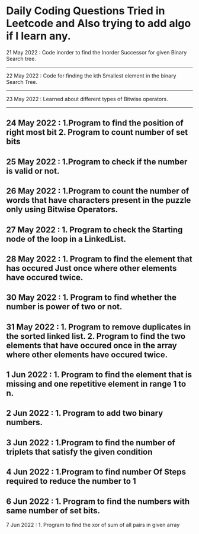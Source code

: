 # Daily Coding Questions Tried in Leetcode and Also trying to add algo if I learn any.
21 May 2022 : Code inorder to find the Inorder Successor for given Binary Search tree.

----------------------------------------------------------------------------

22 May 2022 : Code for finding the kth Smallest element in the binary Search Tree.

----------------------------------------------------------------------------

23 May 2022 : Learned about different types of Bitwise operators.

----------------------------------------------------------------------------

24 May 2022 : 1.Program to find the position of right most bit 
              2. Program to count number of set bits
----------------------------------------------------------------------------

25 May 2022 : 1.Program to check if the number is valid or not.
----------------------------------------------------------------------------

26 May 2022 : 1.Program to count the number of words that have characters present in the puzzle only using Bitwise Operators.
----------------------------------------------------------------------------

27 May 2022 : 1. Program to check the Starting node of the loop in a LinkedList.
----------------------------------------------------------------------------

28 May 2022 : 1. Program to find the element that has occured Just once where other elements have occured twice.
----------------------------------------------------------------------------

30 May 2022 : 1. Program to find whether the number is power of two or not.
----------------------------------------------------------------------------

31 May 2022 : 1. Program to remove duplicates in the sorted linked list.
              2. Program to find the two elements that have occured once in the array where other elements have occured twice.
----------------------------------------------------------------------------

1 Jun 2022 : 1. Program to find the element that is missing and one repetitive element in range 1 to n.
----------------------------------------------------------------------------

2 Jun 2022 : 1. Program to add two binary numbers.       
----------------------------------------------------------------------------

3 Jun 2022 : 1.Program to find the number of triplets that satisfy the given condition
----------------------------------------------------------------------------

4 Jun 2022 : 1.Program to find number Of Steps required to reduce the number to 1
----------------------------------------------------------------------------

6 Jun 2022 : 1. Program to find the numbers with same number of set bits.
----------------------------------------------------------------------------

7 Jun 2022 : 1. Program to find the xor of sum of all pairs in given array

